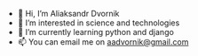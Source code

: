 - 👋 Hi, I’m Aliaksandr Dvornik
- 👀 I’m interested in science and technologies
- 🌱 I’m currently learning python and django
- 📫 You can email me on aadvornik@gmail.com

<!---
ADv0rnik/ADv0rnik is a ✨ special ✨ repository because its `README.md` (this file) appears on your GitHub profile.
You can click the Preview link to take a look at your changes.
--->
